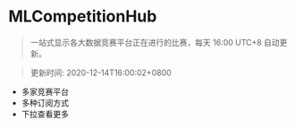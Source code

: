 # MLCompetitionHub

> 一站式显示各大数据竞赛平台正在进行的比赛，每天 16:00 UTC+8 自动更新。
  
> 更新时间: 2020-12-14T16:00:02+0800 

* 多家竞赛平台
* 多种订阅方式
* 下拉查看更多